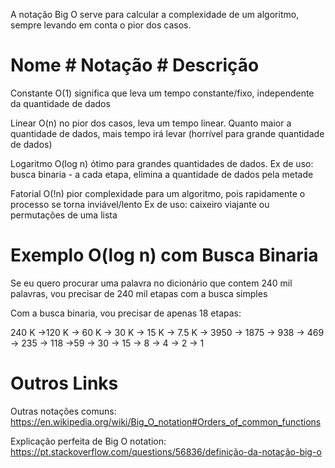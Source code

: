 A notação Big O serve para calcular a complexidade de um algoritmo, sempre levando em conta o pior dos casos.

# Nome        # Notação       # Descrição

Constante                      O(1)          significa que leva um tempo constante/fixo, independente da quantidade de dados


Linear                             O(n)          no pior dos casos, leva um tempo linear. Quanto maior a quantidade de dados, mais tempo irá levar (horrível para grande quantidade de dados)


Logaritmo                      O(log n)   ótimo para grandes quantidades de dados.
Ex de uso: busca binaria - a cada etapa, elimina a quantidade de dados pela metade


Fatorial                           O(!n)        pior complexidade para um algoritmo, pois rapidamente o processo se torna inviável/lento
Ex de uso: caixeiro viajante ou permutações de uma lista


# Exemplo O(log n) com Busca Binaria
Se eu quero procurar uma palavra no dicionário que contem 240 mil palavras, vou precisar de 240 mil etapas com a busca simples

Com a busca binaria, vou precisar de apenas 18 etapas:

240 K ->120 K -> 60 K -> 30 K -> 15 K -> 7.5 K -> 3950 -> 1875 -> 938 -> 469 -> 235 -> 118 ->59 -> 30 -> 15 -> 8 -> 4 -> 2 -> 1
  


# Outros Links
Outras notações comuns: https://en.wikipedia.org/wiki/Big_O_notation#Orders_of_common_functions

Explicação perfeita de Big O notation: https://pt.stackoverflow.com/questions/56836/definição-da-notação-big-o